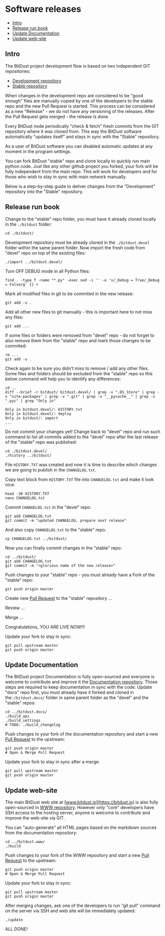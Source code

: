 # Software releases

* [Intro](#intro)
* [Release run book](#release-run-book)
* [Update Documentation](#update-documentation)
* [Update web-site](#update-web-site)


## Intro

The BitDust project development flow is based on two independent GIT repositories:

* [Development repository](https://github.com/bitdust-io/devel)
* [Stable repository](https://github.com/bitdust-io/public)


When changes in the development repo are considered to be "good enough" files are manually copied by one of the developers to the stable repo and the new Pull Request is started.
This process can be considered as a new "Release" - we do not have any versioning of the releases.
After the Pull Request gets merged -  the release is done.

Every BitDust node periodically "check & fetch" fresh commits from the GIT repository where it was cloned from.
This way the BitDust software automatically "updates itself" and stays in sync with the "Stable" repository.

As a user of BitDust software you can disabled automatic updates at any moment in the program settings.

You can fork BitDust "stable" repo and clone locally to quickly run main python code. Just like any other github project you forked, your fork will be fully independent from the main repo. This will work for developers and for those who wish to stay in sync with main network manually.

Below is a step-by-step guide to deliver changes from the "Development" repository into the "Stable" repository.



## Release run book

Change to the "stable" repo folder, you must have it already cloned locally in the `./bitdust` folder:

    cd ./bitdust/


Development repository must be already cloned in the `./bitdust.devel` folder within the same parent folder.
Now import the fresh code from "devel" repo on top of the existing files:

    ./import ../bitdust.devel/


Turn OFF DEBUG mode in all Python files:

    find . -type f -name "*.py" -exec sed -i '' -e 's/_Debug = True/_Debug = False/g' {} +


Mark all modified files in git to be commited in the new release:

    git add -u .


Add all other new files to git manually - this is important here to not miss any files:

    git add ...


If some files or folders were removed from "devel" repo - do not forget to also remove them from  the "stable" repo and mark those changes to be commited:

    rm ...
    git add -u . 


Check again to be sure you didn't miss to remove / add any other files. Some files and folders should be excluded from the "stable" repo so this below command will help you to identify any differences:

    cd ..
    diff --brief -r bitdust/ bitdust.devel/ | grep -v ".DS_Store" | grep -v "site-packages" | grep -v ".git" | grep -v "__pycache__" | grep -v ".pyc" | grep "Only in"

    Only in bitdust.devel/: HISTORY.txt
    Only in bitdust.devel/: deploy
    Only in bitdust/: import
    ...


Do not commit your changes yet!
Change back to "devel" repo and run such command to list all commits added to the "devel" repo after the last release of the "stable" repo was published:

    cd ./bitdust.devel/
    ./history ../bitdust/


File `HISTORY.TXT` was created and now it is time to describe which changes we are going to publish in the `CHANGELOG.txt`.

Copy text block from `HISTORY.TXT` file into `CHANGELOG.txt` and make it look nice:

    head -30 HISTORY.TXT
    nano CHANGELOG.txt


Commit `CHANGELOG.txt` in the "devel" repo:

    git add CHANGELOG.txt
    git commit -m "updated CHANGELOG, prepare next release"


And also copy `CHANGELOG.txt` to the "stable" repo:

    cp CHANGELOG.txt ../bitdust/


Now you can finally commit changes in the "stable" repo:

    cd ../bitdust/
    git add CHANGELOG.txt
    git commit -m "<glorious name of the new release>"


Push changes to your "stable" repo - you must already have a Fork of the "stable" repo:

    git push origin master


Create new [Pull Request](https://github.com/bitdust-io/public/pulls) to the "stable" repository ...

Review ...

Merge ... 

Congratulations, YOU ARE LIVE NOW!!!

Update your fork to stay in sync:

    git pull upstream master
    git push origin master



## Update Documentation

The BitDust project Documentation is fully open-sourced and everyone is welcome to contribute and improve it the [Documentation repository](https://github.com/bitdust-io/docs).
Those steps are required to keep documentation in sync with the code.
Update "docs" repo first, you must already have it forked and cloned in the`./bitdust.docs/` folder in same parent folder as the "devel" and the "stable" repos:

    cd ../bitdust.docs/
    ./build_api
    ./build_settings
    # TODO: ./build_changelog


Push changes to your fork of the documentation repository and start a new [Pull Request](https://github.com/bitdust-io/docs/pulls) to the upstream:

    git push origin master
    # Open & Merge Pull Request


Update your fork to stay in sync after a merge:

    git pull upstream master
    git push origin master



## Update web-site

The main BitDust web site at [www.bitdust.io](https://bitdust.io) is also fully open-sourced in [WWW repository](https://github.com/bitdust-io/www).
However only "core" developers have SSH access to the hosting server, anyone is welcome to contribute and improve the web-site via GIT.

You can "auto-generate" all HTML pages based on the markdown sources from the documentation repository:

    cd ../bitdust.www/
    ./build


Push changes to your fork of the WWW repository and start a new [Pull Request](https://github.com/bitdust-io/www/pulls) to the upstream:

    git push origin master
    # Open & Merge Pull Request


Update your fork to stay in sync:

    git pull upstream master
    git push origin master


After merging changes, ask one of the developers to run "git pull" command on the server via SSH and web site will be immediately updated:

    ./update


ALL DONE!
